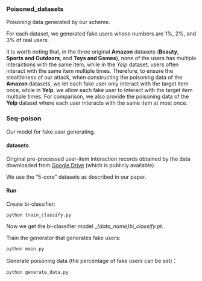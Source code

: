 ### Poisoned_datasets
Poisoning data generated by our scheme.

For each dataset, we generated fake users whose numbers are 1%, 2%, and 3% of real users.

It is worth noting that, in the three original __Amazon__ datasets (__Beauty__, __Sports and Outdoors__, and __Toys and Games__), none of the users has multiple interactions with the same item, while in the *Yelp* dataset, users often interact with the same item multiple times.
Therefore, to ensure the stealthiness of our attack, when constructing the poisoning data of the __Amazon__ datasets, we let each fake user only interact with the target item once, while in __Yelp__, we allow each fake user to interact with the target item multiple times.
For comparison, we also provide the poisoning data of the __Yelp__ dataset where each user interacts with the same item at most once.

### Seq-poison
Our model for fake user generating.

#### datasets
Original pre-processed user-item interaction records obtained by the data downloaded from [Google Drive](https://drive.google.com/drive/folders/1ahiLmzU7cGRPXf5qGMqtAChte2eYp9gI) (which is publicly available). 

We use the “5-core” datasets as described in our paper.

#### Run
Create bi-classifier:
  
```
python train_classify.py
```

Now we get the bi-classifier model __{data_name}_bi_classify.pt__.

Train the generator that generates fake users:

```
python main.py
```

Generate poisoning data (the percentage of fake users can be set)：

```
python generate_data.py
```

